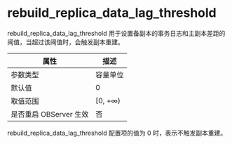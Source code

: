 rebuild_replica_data_lag_threshold 
=======================================================

rebuild_replica_data_lag_threshold 用于设置备副本的事务日志和主副本差距的阈值，当超过该阈值时，会触发副本重建。


|      **属性**      |  **描述**  |
|------------------|----------|
| 参数类型             | 容量单位     |
| 默认值              | 0     |
| 取值范围             | \[0, +∞) |
| 是否重启 OBServer 生效 | 否        |



rebuild_replica_data_lag_threshold 配置项的值为 0 时，表示不触发副本重建。

